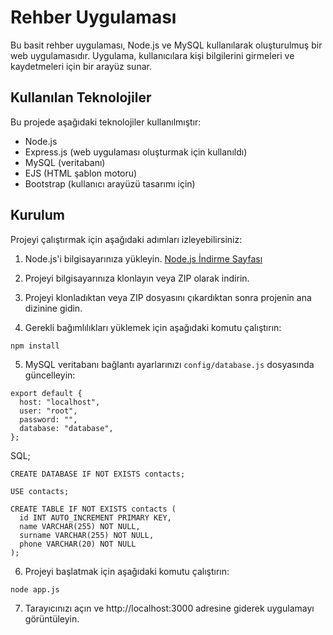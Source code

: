 # Rehber Uygulaması

Bu basit rehber uygulaması, Node.js ve MySQL kullanılarak oluşturulmuş bir web uygulamasıdır. Uygulama, kullanıcılara kişi bilgilerini girmeleri ve kaydetmeleri için bir arayüz sunar.

## Kullanılan Teknolojiler

Bu projede aşağıdaki teknolojiler kullanılmıştır:

- Node.js
- Express.js (web uygulaması oluşturmak için kullanıldı)
- MySQL (veritabanı)
- EJS (HTML şablon motoru)
- Bootstrap (kullanıcı arayüzü tasarımı için)

## Kurulum

Projeyi çalıştırmak için aşağıdaki adımları izleyebilirsiniz:

1. Node.js'i bilgisayarınıza yükleyin. [Node.js İndirme Sayfası](https://nodejs.org/)

2. Projeyi bilgisayarınıza klonlayın veya ZIP olarak indirin.

3. Projeyi klonladıktan veya ZIP dosyasını çıkardıktan sonra projenin ana dizinine gidin.

4. Gerekli bağımlılıkları yüklemek için aşağıdaki komutu çalıştırın:

```
npm install
```

5. MySQL veritabanı bağlantı ayarlarınızı `config/database.js` dosyasında güncelleyin:

```
export default {
  host: "localhost",
  user: "root",
  password: "",
  database: "database",
};
```

SQL;
```
CREATE DATABASE IF NOT EXISTS contacts;

USE contacts;

CREATE TABLE IF NOT EXISTS contacts (
  id INT AUTO_INCREMENT PRIMARY KEY,
  name VARCHAR(255) NOT NULL,
  surname VARCHAR(255) NOT NULL,
  phone VARCHAR(20) NOT NULL
);

```


6. Projeyi başlatmak için aşağıdaki komutu çalıştırın:

```
node app.js
```

7. Tarayıcınızı açın ve http://localhost:3000 adresine giderek uygulamayı görüntüleyin.
